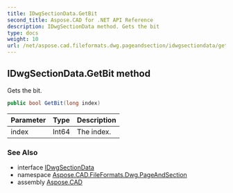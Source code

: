 ```yaml
---
title: IDwgSectionData.GetBit
second_title: Aspose.CAD for .NET API Reference
description: IDwgSectionData method. Gets the bit
type: docs
weight: 10
url: /net/aspose.cad.fileformats.dwg.pageandsection/idwgsectiondata/getbit/
---
```

## IDwgSectionData.GetBit method

Gets the bit.

```csharp
public bool GetBit(long index)
```

| Parameter | Type | Description |
| --- | --- | --- |
| index | Int64 | The index. |

### See Also

* interface [IDwgSectionData](../)
* namespace [Aspose.CAD.FileFormats.Dwg.PageAndSection](../../../aspose.cad.fileformats.dwg.pageandsection/)
* assembly [Aspose.CAD](../../../)


